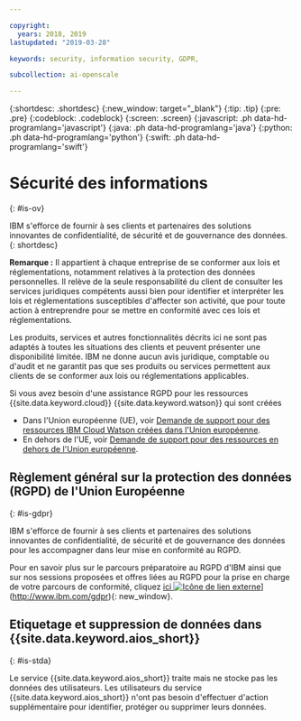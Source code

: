 ```yaml
---

copyright:
  years: 2018, 2019
lastupdated: "2019-03-28"

keywords: security, information security, GDPR, 

subcollection: ai-openscale

---
```


{:shortdesc: .shortdesc}
{:new_window: target="_blank"}
{:tip: .tip}
{:pre: .pre}
{:codeblock: .codeblock}
{:screen: .screen}
{:javascript: .ph data-hd-programlang='javascript'}
{:java: .ph data-hd-programlang='java'}
{:python: .ph data-hd-programlang='python'}
{:swift: .ph data-hd-programlang='swift'}

# Sécurité des informations
{: #is-ov}

IBM s'efforce de fournir à ses clients et partenaires des solutions innovantes de confidentialité, de sécurité et de gouvernance des données.
{: shortdesc}

**Remarque :**
Il appartient à chaque entreprise de se conformer aux lois et réglementations, notamment relatives à la protection des données personnelles.
Il relève de la seule responsabilité du client de consulter les services juridiques compétents
aussi bien pour identifier et interpréter les lois et réglementations susceptibles d'affecter son activité,
que pour toute action à entreprendre pour se mettre en conformité avec ces lois et réglementations.

Les produits, services et autres fonctionnalités décrits ici ne sont pas adaptés à toutes les situations des clients et peuvent présenter une disponibilité limitée.
IBM ne donne aucun avis juridique, comptable ou d'audit et ne garantit pas que ses
produits ou services permettent aux clients de se conformer aux lois ou réglementations applicables.

Si vous avez besoin d'une assistance RGPD pour les ressources {{site.data.keyword.cloud}} {{site.data.keyword.watson}} qui sont créées

-   Dans l'Union européenne (UE), voir
[Demande de support pour des ressources IBM Cloud Watson créées dans l'Union européenne](/docs/services/watson?topic=watson-gdpr-sar#request-EU).
-   En dehors de l'UE, voir [Demande de support pour des ressources en dehors de l'Union européenne](/docs/services/watson?topic=watson-gdpr-sar#request-non-EU).

## Règlement général sur la protection des données (RGPD) de l'Union Européenne
{: #is-gdpr}

IBM s'efforce de fournir à ses clients et partenaires des solutions innovantes de confidentialité, de sécurité et de gouvernance des données
pour les accompagner dans leur mise en conformité au RGPD.

Pour en savoir plus sur le parcours préparatoire au RGPD d'IBM
ainsi que sur nos sessions proposées et offres liées au RGPD pour la prise en charge de votre parcours de conformité, cliquez
[ici ![Icône de lien externe](../../icons/launch-glyph.svg "Icône de lien externe")](../../icons/launch-glyph.svg "Icône de lien externe")](http://www.ibm.com/gdpr){: new_window}.

## Etiquetage et suppression de données dans {{site.data.keyword.aios_short}}
{: #is-stda}

Le service {{site.data.keyword.aios_short}} traite mais ne stocke pas les données des utilisateurs.
Les utilisateurs du service {{site.data.keyword.aios_short}} n'ont pas besoin d'effectuer d'action supplémentaire pour identifier, protéger ou supprimer leurs données.
